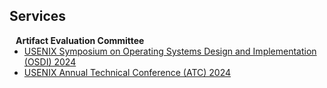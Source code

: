 ## Services

<h4 style="margin:0 10px 0;">Artifact Evaluation Committee</h4>

<ul style="margin:0 0 5px;">
  <li><a href="https://www.usenix.org/conference/osdi24"><autocolor>USENIX Symposium on Operating Systems Design and Implementation (OSDI) 2024</autocolor></a></li>
  <li><a href="https://www.usenix.org/conference/atc24"><autocolor>USENIX Annual Technical Conference (ATC) 2024</autocolor></a></li>
</ul>
